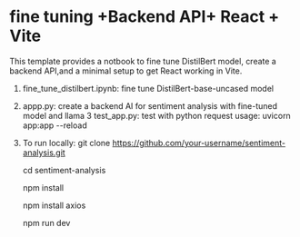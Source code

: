 # fine tuning +Backend API+  React + Vite

This template provides a notbook to fine tune DistilBert model, create a backend API,and  a minimal setup to get React working in Vite.

1. fine_tune_distilbert.ipynb: fine tune DistilBert-base-uncased model
2. appp.py: create a backend AI for sentiment analysis with fine-tuned model and llama 3
   test_app.py: test with python request
   usage: uvicorn app:app --reload
4. To run locally:
   git clone https://github.com/your-username/sentiment-analysis.git
   
   cd sentiment-analysis
   
   npm install
   
   npm install axios
   
   npm run dev
